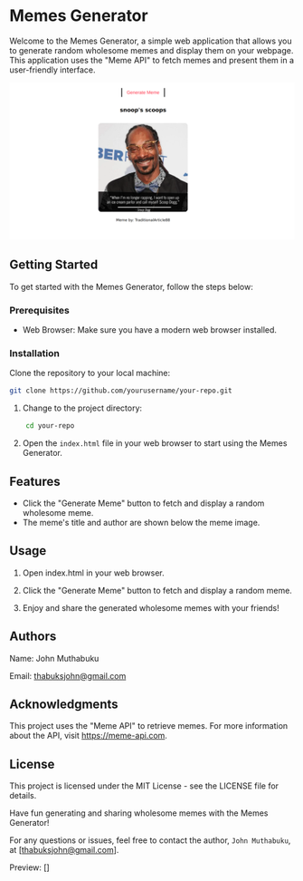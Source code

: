 # Memes Generator

Welcome to the Memes Generator, a simple web application that allows you to generate random wholesome memes and display them on your webpage. This application uses the "Meme API" to fetch memes and present them in a user-friendly interface.

![meme-generator.png](images/meme-generator.png)


## Getting Started

To get started with the Memes Generator, follow the steps below:

### Prerequisites

- Web Browser: Make sure you have a modern web browser installed.

### Installation

Clone the repository to your local machine:

   ```bash
   git clone https://github.com/yourusername/your-repo.git
```

1. Change to the project directory:

```bash
    cd your-repo
```

2. Open the `index.html` file in your web browser to start using the Memes Generator.

## Features

- Click the "Generate Meme" button to fetch and display a random wholesome meme.
- The meme's title and author are shown below the meme image.

## Usage

1. Open index.html in your web browser.

2. Click the "Generate Meme" button to fetch and display a random meme.

3. Enjoy and share the generated wholesome memes with your friends!

## Authors
Name: John Muthabuku

Email: thabuksjohn@gmail.com

## Acknowledgments

This project uses the "Meme API" to retrieve memes. For more information about the API, visit https://meme-api.com.

## License

This project is licensed under the MIT License - see the LICENSE file for details.

Have fun generating and sharing wholesome memes with the Memes Generator!

For any questions or issues, feel free to contact the author, `John Muthabuku`, at [thabuksjohn@gmail.com].

Preview: []






